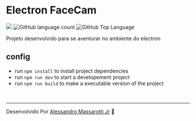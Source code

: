 # Electron FaceCam

<p>
  <img src="https://img.shields.io/badge/made%20by-Alessandro%20Massarotti%20Jr-f2f2f2?style=flat-square">
  <img alt="GitHub language count" src="https://img.shields.io/github/languages/count/alessandro-massarotti-Jr/electron-face-cam?color=f2f2f2&style=flat-square">
  <img alt="GitHub Top Language" src="https://img.shields.io/github/languages/top/alessandro-massarotti-Jr/electron-face-cam?color=f2f2f2&style=flat-square">
</p>

Projeto desenvolvido para se aventurar no ambiente do electron

## config

 - run `npm install` to install project dependencies
 - run `npm run dev` to start a developement project
 - run `npm run build` to make a executable version of the project




<br>

---

Desenvolvido Por [Alessandro Massarotti Jr](https://github.com/alessandro-massarotti-jr) 🤖